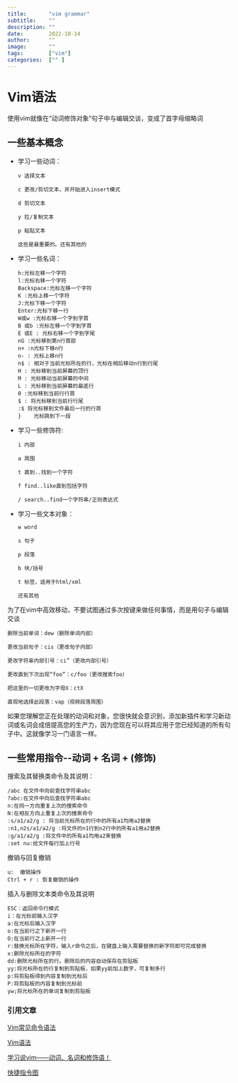 ```yaml
---
title:       "vim grammar"
subtitle:    ""
description: ""
date:        2022-10-14
author:      ""
image:       ""
tags:        ["vim"]
categories:  ["" ]
---
```


# Vim语法

使用vim就像在“动词修饰对象”句子中与编辑交谈，变成了首字母缩略词


## 一些基本概念

- 学习一些动词：
    ```text
    v 选择文本

    c 更改/剪切文本，并开始进入insert模式

    d 剪切文本

    y 拉/复制文本

    p 粘贴文本

    这些是最重要的。还有其他的  
    ```
- 学习一些名词：
    ```text
    h:光标左移一个字符
    l:光标右移一个字符
    Backspace:光标左移一个字符
    K :光标上移一个字符
    J:光标下移一个字符
    Enter:光标下移一行
    W或w :光标右移一个字到字首
    B 或b :光标左移一个字到字首
    E 或E : 光标右移一个字到字尾
    nG :光标移到第n行首部
    n+ :n光标下移n行
    n- : 光标上移n行
    n$ : 相对于当前光标所在的行，光标在相后移动n行到行尾
    H : 光标移到当前屏幕的顶行
    M : 光标移动当前屏幕的中间
    L : 光标移到当前屏幕的最底行
    0 :光标移到当前行行首
    $ : 将光标移到当前行行尾
    :$ 将光标移到文件最后一行的行首
    }    光标跳到下一段
    ```
- 学习一些修饰符:
    ```text
    i 内部
    
    a 周围 
    
    t 直到..找到一个字符 
    
    f find..like直到包括字符 
    
    / search..find一个字符串/正则表达式

    ```

- 学习一些文本对象：
    ```text
    w word 
    
    s 句子
    
    p 段落 
    
    b 块/括号 
    
    t 标签，适用于html/xml 
    
    还有其他
    ```

为了在vim中高效移动，不要试图通过多次按键来做任何事情，而是用句子与编辑交谈
  ```text
  删除当前单词：dew（删除单词内部）

  更改当前句子：cis（更改句子内部）

  更改字符串内部引号：ci”（更改内部引号）
  
  更改直到下次出现“foo”：c/foo（更改搜索foo）

  把这里的一切更改为字母X：ctX

  直观地选择此段落：vap（视频段落周围）
  ```     

如果您理解您正在处理的动词和对象，您很快就会意识到，添加新插件和学习新动词或名词会成倍提高您的生产力，因为您现在可以将其应用于您已经知道的所有句子中。这就像学习一门语言一样。

## 一些常用指令--动词 + 名词 + (修饰)

搜索及其替换类命令及其说明：
```text
/abc 在文件中向前查找字符串abc
?abc:在文件中向后查找字符串abc
n:在同一方向重复上次的搜索命令
N:在相反方向上重复上次的搜索命令
:s/a1/a2/g : 将当前光标所在的行中的所有a1均用a2替换
:n1,n2s/a1/a2/g :将文件的n1行到n2行中的所有a1用a2替换
:g/a1/a2/g :将文件中的所有a1均用a2来替换
:set nu:给文件每行加上行号
```

撤销与回复撤销
```text
u:  撤销操作
Ctrl + r : 恢复撤销的操作
```

插入与删除文本类命令及其说明
```text
ESC：返回命令行模式
i：在光标前输入汉字
a:在光标后输入汉字
o:在当前行之下新开一行
O:在当前行之上新开一行
r:替换光标所在字符，输入r命令之后，在键盘上输入需要替换的新字符即可完成替换
x:删除光标所在的字符
dd:删除光标所在的行。删除后的内容自动保存在剪贴板
yy:将光标所在的行复制到剪贴板，如果yy前加上数字，可复制多行
p:将剪贴板得到内容复制到光标后
P:将剪贴板的内容复制到光标前
yw;将光标所在的单词复制到剪贴板
```

### 引用文章
[Vim常见命令语法](https://blog.csdn.net/StardustYu/article/details/100934362)


[Vim语法](https://learnvim.irian.to/basics/vim_grammar)

[学习说vim——动词、名词和修饰语！](https://yanpritzker.com/learn-to-speak-vim-verbs-nouns-and-modifiers-d7bfed1f6b2d)

[快捷指令图](/img/vimLearn_en.png)